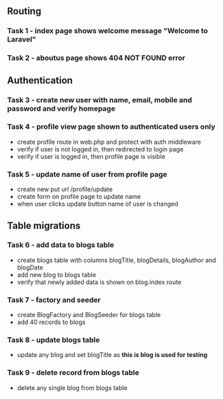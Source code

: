 ## Routing
### Task 1 - index page shows welcome message "Welcome to Laravel"

### Task 2 - aboutus page shows 404 NOT FOUND error

## Authentication
### Task 3 - create new user with name, email, mobile and password and verify homepage

### Task 4 - profile view page shown to authenticated users only
- create profile route in web.php and protect with auth middleware
- verify if user is not logged in, then redirected to login page
- verify if user is logged in, then profile page is visible 

### Task 5 - update name of user from profile page
- create new put url /profile/update
- create form on profile page to update name
- when user clicks update button name of user is changed

## Table migrations
### Task 6 - add data to blogs table
- create blogs table with columns blogTitle, blogDetails, blogAuthor and blogDate
- add new blog to blogs table
- verify that newly added data is shown on blog.index route

### Task 7 - factory and seeder
- create BlogFactory and BlogSeeder for blogs table
- add 40 records to blogs

### Task 8 - update blogs table
- update any blog and set blogTitle as **this is blog is used for testing**

### Task 9 - delete record from blogs table
- delete any single blog from blogs table
